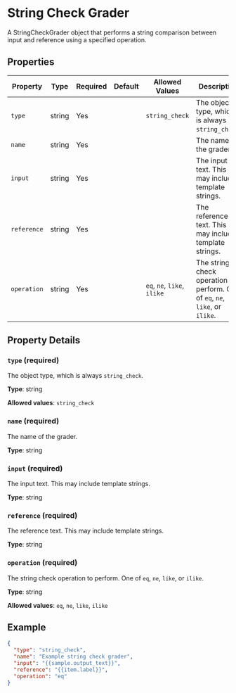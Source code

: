 # String Check Grader

A StringCheckGrader object that performs a string comparison between input and reference using a specified operation.


## Properties

| Property | Type | Required | Default | Allowed Values | Description |
| -------- | ---- | -------- | ------- | -------------- | ----------- |
| `type` | string | Yes |  | `string_check` | The object type, which is always `string_check`. |
| `name` | string | Yes |  |  | The name of the grader. |
| `input` | string | Yes |  |  | The input text. This may include template strings. |
| `reference` | string | Yes |  |  | The reference text. This may include template strings. |
| `operation` | string | Yes |  | `eq`, `ne`, `like`, `ilike` | The string check operation to perform. One of `eq`, `ne`, `like`, or `ilike`. |

## Property Details

### `type` (required)

The object type, which is always `string_check`.

**Type**: string

**Allowed values**: `string_check`

### `name` (required)

The name of the grader.

**Type**: string

### `input` (required)

The input text. This may include template strings.

**Type**: string

### `reference` (required)

The reference text. This may include template strings.

**Type**: string

### `operation` (required)

The string check operation to perform. One of `eq`, `ne`, `like`, or `ilike`.

**Type**: string

**Allowed values**: `eq`, `ne`, `like`, `ilike`

## Example

```json
{
  "type": "string_check",
  "name": "Example string check grader",
  "input": "{{sample.output_text}}",
  "reference": "{{item.label}}",
  "operation": "eq"
}

```

